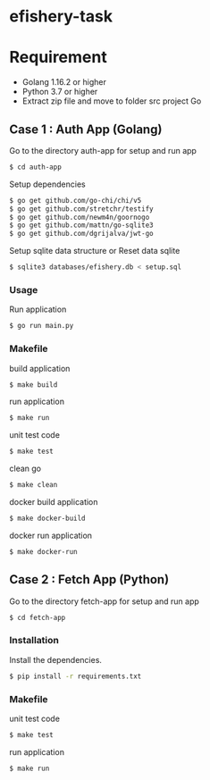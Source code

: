 # efishery-task

# Requirement

  - Golang 1.16.2 or higher
  - Python 3.7 or higher
  - Extract zip file and move to folder src project Go

## Case 1 : Auth App (Golang)

Go to the directory auth-app for setup and run app
```sh
$ cd auth-app
```

Setup dependencies
```sh
$ go get github.com/go-chi/chi/v5
$ go get github.com/stretchr/testify
$ go get github.com/newm4n/goornogo
$ go get github.com/mattn/go-sqlite3
$ go get github.com/dgrijalva/jwt-go
```
	

Setup sqlite data structure or Reset data sqlite
```sh
$ sqlite3 databases/efishery.db < setup.sql 
```

### Usage

Run application
```sh
$ go run main.py
```

### Makefile

build application
```sh
$ make build
```

run application
```sh
$ make run
```

unit test code
```sh
$ make test
```

clean go
```sh
$ make clean
```

docker build application
```sh
$ make docker-build
```

docker run application
```sh
$ make docker-run
```

## Case 2 : Fetch App (Python)
Go to the directory fetch-app for setup and run app
```sh
$ cd fetch-app
```

### Installation

Install the dependencies. 
```sh
$ pip install -r requirements.txt
```

### Makefile  

unit test code  
```sh  
$ make test  
```  

run application  
```sh  
$ make run  
```  